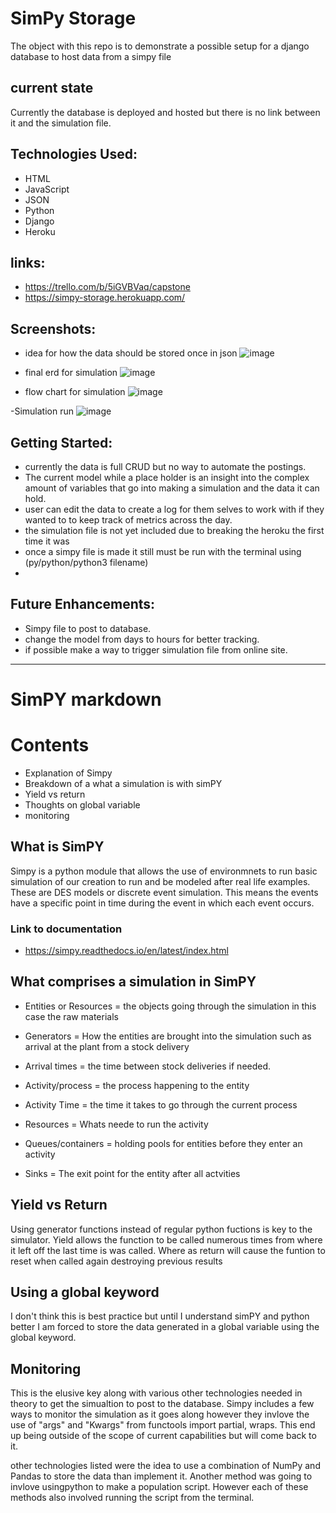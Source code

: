# SimPy Storage
  The object with this repo is to demonstrate a possible setup for a django database to host data from a simpy file


##  current state
Currently the database is deployed and hosted but there is no link between it and the simulation file.

## Technologies Used:

- HTML
- JavaScript
- JSON
- Python
- Django
- Heroku

## links:
- https://trello.com/b/5iGVBVaq/capstone
- https://simpy-storage.herokuapp.com/

## Screenshots:

- idea for how the data should be stored once in json
![image](https://i.imgur.com/l5JFkEu.jpg)

- final erd for simulation
![image](https://i.imgur.com/rNycnCk.png)

- flow chart for simulation
![image](https://i.imgur.com/8fWoESF.jpg)

-Simulation run 
![image](https://i.imgur.com/4fq2NRx.png)


## Getting Started:
- currently the data is full CRUD but no way to automate the postings.
- The current model while a place holder is an insight into the complex amount of variables that go into making a simulation and the data it can hold.
- user can edit the data to create a log for them selves to work with if they wanted to to keep track of metrics across the day.
- the simulation file is not yet included due to breaking the heroku the first time it was
- once a simpy file is made it still must be run with the terminal using (py/python/python3 filename)
- 


## Future Enhancements:
- Simpy file to post to database.
- change the model from days to hours for better tracking.
- if possible make a way to trigger simulation file from online site.


--------------------------------------------------------------------------

# SimPY markdown

# Contents
- Explanation of Simpy
- Breakdown of a what a simulation is with simPY
- Yield vs return
- Thoughts on global variable
- monitoring

## What is SimPY

Simpy is a python module that allows the use of environmnets to run basic simulation of our creation to run and be modeled after real life examples. These are DES models or discrete event simulation. This means the events have a specific point in time during the event in which each event occurs.

### Link to documentation
- https://simpy.readthedocs.io/en/latest/index.html


## What comprises a simulation in SimPY

- Entities or Resources = the objects going through the simulation in this case the raw materials

- Generators = How the entities are brought into the simulation such as arrival at the plant from a stock delivery

- Arrival times = the time between stock deliveries if needed.

- Activity/process = the process happening to the entity

- Activity Time = the time it takes to go through the current process

- Resources = Whats neede to run the activity

- Queues/containers = holding pools for entities before they enter an activity

- Sinks = The exit point for the entity after all actvities

## Yield vs Return

Using generator functions instead of regular python fuctions is key to the simulator. Yield allows the function to be called numerous times from where it left off the last time is was called. Where as return will cause the funtion to reset when called again destroying previous results

## Using a global keyword

 I don't think this is best practice but until I understand simPY and python better I am forced to store the data generated in a global variable using the global keyword.

## Monitoring
This is the elusive key along with various other technologies needed in theory to get the simualtion to post to the database. Simpy includes a few ways to monitor the simulation as it goes along however they invlove the use of "args" and "Kwargs" from functools import partial, wraps. This end up being outside of the scope of current capabilities but will come back to it.

other technologies listed were the idea to use a combination of NumPy and Pandas to store the data than implement it. Another method was going to invlove usingpython to make a population script. However each of these methods also involved running the script from the terminal.
